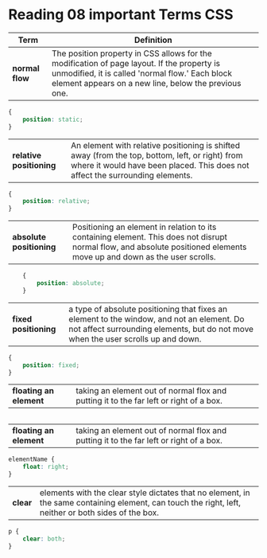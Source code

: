# Reading 08 important Terms CSS
| Term   | Definition  |
|---|---|
| **normal flow**  |  The position property in CSS allows for the modification of page layout. If the property is unmodified, it is called 'normal flow.' Each block element appears on a new line, below the previous one. |
```css
{
    position: static;
}
```
|  |  |
|---|---|
| **relative positioning**  |  An element with relative positioning is shifted away (from the top, bottom, left, or right) from where it would have been placed. This does not affect the surrounding elements.  |
```css
{
    position: relative;
}
```
|  |  |
|---|---|
| **absolute positioning**  |  Positioning an element in relation to its containing element. This does not disrupt normal flow, and absolute positioned elements move up and down as the user scrolls. |
```css
    {
        position: absolute;
    }
```
|  |  |
|---|---|
| **fixed positioning**  |  a type of absolute positioning that fixes an element to the window, and not an element. Do not affect surrounding elements, but do not move when the user scrolls up and down.  |
```css
{
    position: fixed;
}
```
|  |  |
|---|---|
| **floating an element**  |  taking an element out of normal flox and putting it to the far left or right of a box.  |
```css

```
|  |  |
|---|---|
| **floating an element**  |  taking an element out of normal flox and putting it to the far left or right of a box.  |
```css
elementName {
    float: right;
}
```
|  |  |
|---|---|
| **clear**  |  elements with the clear style dictates that no element, in the same containing element, can touch the right, left, neither or both sides of the box.  |
```css
p {
    clear: both;
}

```
